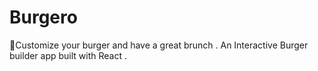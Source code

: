 # Burgero
🍔Customize your burger and have a great brunch . An Interactive Burger builder app built with React .
